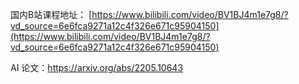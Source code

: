 





国内B站课程地址： [https://www.bilibili.com/video/BV1BJ4m1e7g8/?vd_source=6e6fca9271a12c4f326e671c95904150](https://www.bilibili.com/video/BV1BJ4m1e7g8/?vd_source=6e6fca9271a12c4f326e671c95904150)

AI 论文：[https://arxiv.org/abs/2205.10643 ](https://arxiv.org/abs/2205.10643 )

